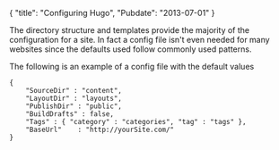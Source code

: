 {
    "title": "Configuring Hugo",
    "Pubdate": "2013-07-01"
}

The directory structure and templates provide the majority of the
configuration for a site. In fact a config file isn't even needed for many websites
since the defaults used follow commonly used patterns.

The following is an example of a config file with the default values

    {
        "SourceDir" : "content",
        "LayoutDir" : "layouts",
        "PublishDir" : "public",
        "BuildDrafts" : false,
        "Tags" : { "category" : "categories", "tag" : "tags" },
        "BaseUrl"    : "http://yourSite.com/"
    }
